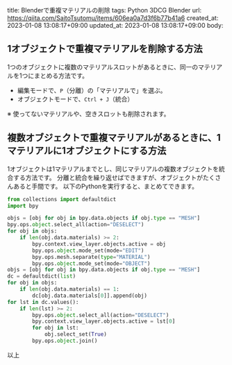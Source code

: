 title: Blenderで重複マテリアルの削除
tags: Python 3DCG Blender
url: https://qiita.com/SaitoTsutomu/items/606ea0a7d3f6b77b41a6
created_at: 2023-01-08 13:08:17+09:00
updated_at: 2023-01-08 13:08:17+09:00
body:

## 1オブジェクトで重複マテリアルを削除する方法

1つのオブジェクトに複数のマテリアルスロットがあるときに、同一のマテリアルを1つにまとめる方法です。

- 編集モードで、`P`（分離）の「マテリアルで」を選ぶ。
- オブジェクトモードで、`Ctrl + J`（統合）

※ 使ってないマテリアルや、空きスロットも削除されます。

## 複数オブジェクトで重複マテリアルがあるときに、1マテリアルに1オブジェクトにする方法

1オブジェクトは1マテリアルまでとし、同じマテリアルの複数オブジェクトを統合する方法です。
分離と統合を繰り返せばできますが、オブジェクトがたくさんあると手間です。
以下のPythonを実行すると、まとめてできます。

```py
from collections import defaultdict
import bpy

objs = [obj for obj in bpy.data.objects if obj.type == "MESH"]
bpy.ops.object.select_all(action="DESELECT")
for obj in objs:
    if len(obj.data.materials) >= 2:
        bpy.context.view_layer.objects.active = obj
        bpy.ops.object.mode_set(mode="EDIT")
        bpy.ops.mesh.separate(type="MATERIAL")
        bpy.ops.object.mode_set(mode="OBJECT")
objs = [obj for obj in bpy.data.objects if obj.type == "MESH"]
dc = defaultdict(list)
for obj in objs:
    if len(obj.data.materials) == 1:
        dc[obj.data.materials[0]].append(obj)
for lst in dc.values():
    if len(lst) >= 2:
        bpy.ops.object.select_all(action="DESELECT")
        bpy.context.view_layer.objects.active = lst[0]
        for obj in lst:
            obj.select_set(True)
        bpy.ops.object.join()
```

以上

